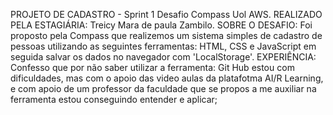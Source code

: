 PROJETO DE CADASTRO - Sprint 1 Desafio Compass Uol AWS.
REALIZADO PELA ESTAGIÁRIA: Treicy Mara de paula Zambilo.
SOBRE O DESAFIO: Foi proposto pela Compass que realizemos um sistema simples de cadastro de pessoas utilizando as seguintes ferramentas: HTML, CSS e JavaScript em seguida salvar os dados no navegador com 'LocalStorage'.
EXPERIÊNCIA: Confesso que por não saber utilizar a ferramenta: Git Hub estou com dificuldades, mas com o apoio das video aulas da platafotma AI/R Learning, e com apoio de um professor da faculdade que se propos a me auxiliar na ferramenta estou conseguindo entender e aplicar;
